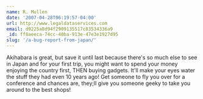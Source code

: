 ```yaml
---
name: R. Mullen
date: '2007-04-28T06:19:57-04:00'
url: http://www.legaldataservices.com
email: d9225a8d94f2909135517c83534336a9
_id: ff8aeeca-74cc-40ba-913e-47e3e1927d95
slug: '/a-bug-report-from-japan/'
---
```


Akihabara is great, but save it until last because there's so much else to see
in Japan and for your first trip, you might want to spend your money enjoying
the country first, THEN buying gadgets. It'll make your eyes water the stuff
they had even 10 years ago! Get someone to fly you over for a conference and
chances are, they;ll give you someone geeky to take you around to the best
shops!
